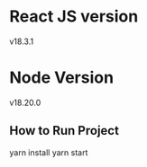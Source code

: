 # React JS version
v18.3.1

# Node Version
v18.20.0

## How to Run Project
yarn install
yarn start

